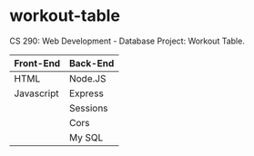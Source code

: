 # workout-table
CS 290: Web Development  - Database Project: Workout Table. 

Front-End      | Back-End
---------------|---------
HTML           |  Node.JS
Javascript     |  Express
&nbsp;         |  Sessions
&nbsp;         |  Cors
&nbsp;         |  My SQL

